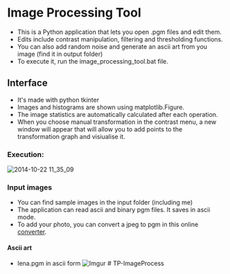 # Image Processing Tool 

- This is a Python application that lets you open .pgm files and edit them.
- Edits include contrast manipulation, filtering and thresholding functions.
- You can also add random noise and generate an ascii art from you image (find it in output folder)
- To execute it, run the image_processing_tool.bat file.

## Interface
- It's made with python tkinter
- Images and histograms are shown using matplotlib.Figure.
- The image statistics are automatically calculated after each operation.
- When you choose manual transformation in the contrast menu, a new window will appear that will allow you to add points to the transformation graph and visiualise it.

### Execution:
![2014-10-22 11_35_09](https://media1.giphy.com/media/3lRoMhENgQhoWJ8MfJ/giphy.gif?cid=790b7611fd80a93158743023960bfac43c7088f922f64f92&rid=giphy.gif&ct=g)

### Input images
- You can find sample images in the input folder (including me)
- The application can read ascii and binary pgm files. It saves in ascii mode.
- To add your photo, you can convert a jpeg to pgm in this online [converter](https://convertio.co/fr/jpg-pgm/).

#### Ascii art 
- lena.pgm in ascii form
![Imgur](https://i.imgur.com/7khn6Wt.png)
#   T P - I m a g e P r o c e s s  
 